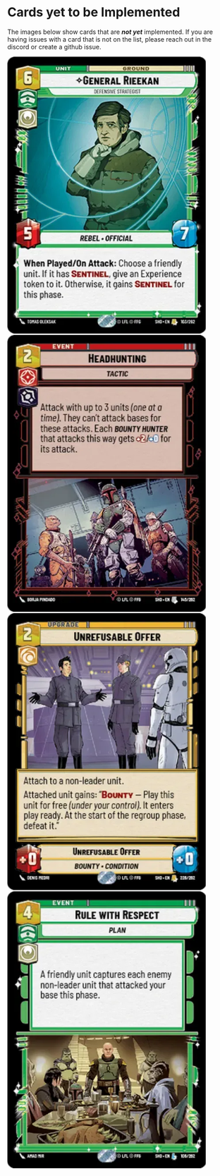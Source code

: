 # Cards yet to be Implemented
The images below show cards that are _**not yet**_ implemented. If you are having issues with a card that is not on the list, please reach out in the discord or create a github issue.

![](./3468546373.webp)
![](./5896817672.webp)
![](./7270736993.webp)
![](./8080818347.webp)
